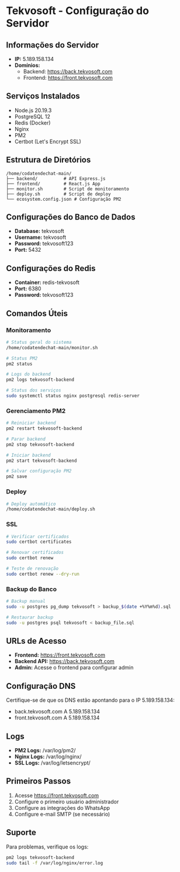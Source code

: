 # Tekvosoft - Configuração do Servidor

## Informações do Servidor
- **IP:** 5.189.158.134
- **Domínios:**
  - Backend: https://back.tekvosoft.com
  - Frontend: https://front.tekvosoft.com

## Serviços Instalados
- Node.js 20.19.3
- PostgreSQL 12
- Redis (Docker)
- Nginx
- PM2
- Certbot (Let's Encrypt SSL)

## Estrutura de Diretórios
```
/home/codatendechat-main/
├── backend/          # API Express.js
├── frontend/         # React.js App
├── monitor.sh        # Script de monitoramento
├── deploy.sh         # Script de deploy
└── ecosystem.config.json # Configuração PM2
```

## Configurações do Banco de Dados
- **Database:** tekvosoft
- **Username:** tekvosoft
- **Password:** tekvosoft123
- **Port:** 5432

## Configurações do Redis
- **Container:** redis-tekvosoft
- **Port:** 6380
- **Password:** tekvosoft123

## Comandos Úteis

### Monitoramento
```bash
# Status geral do sistema
/home/codatendechat-main/monitor.sh

# Status PM2
pm2 status

# Logs do backend
pm2 logs tekvosoft-backend

# Status dos serviços
sudo systemctl status nginx postgresql redis-server
```

### Gerenciamento PM2
```bash
# Reiniciar backend
pm2 restart tekvosoft-backend

# Parar backend
pm2 stop tekvosoft-backend

# Iniciar backend
pm2 start tekvosoft-backend

# Salvar configuração PM2
pm2 save
```

### Deploy
```bash
# Deploy automático
/home/codatendechat-main/deploy.sh
```

### SSL
```bash
# Verificar certificados
sudo certbot certificates

# Renovar certificados
sudo certbot renew

# Teste de renovação
sudo certbot renew --dry-run
```

### Backup do Banco
```bash
# Backup manual
sudo -u postgres pg_dump tekvosoft > backup_$(date +%Y%m%d).sql

# Restaurar backup
sudo -u postgres psql tekvosoft < backup_file.sql
```

## URLs de Acesso
- **Frontend:** https://front.tekvosoft.com
- **Backend API:** https://back.tekvosoft.com
- **Admin:** Acesse o frontend para configurar admin

## Configuração DNS
Certifique-se de que os DNS estão apontando para o IP 5.189.158.134:
- back.tekvosoft.com A 5.189.158.134
- front.tekvosoft.com A 5.189.158.134

## Logs
- **PM2 Logs:** /var/log/pm2/
- **Nginx Logs:** /var/log/nginx/
- **SSL Logs:** /var/log/letsencrypt/

## Primeiros Passos
1. Acesse https://front.tekvosoft.com
2. Configure o primeiro usuário administrador
3. Configure as integrações do WhatsApp
4. Configure e-mail SMTP (se necessário)

## Suporte
Para problemas, verifique os logs:
```bash
pm2 logs tekvosoft-backend
sudo tail -f /var/log/nginx/error.log
```

